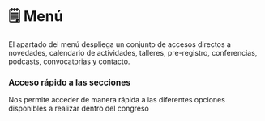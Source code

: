 # 🗒 Menú

El apartado del menú despliega un conjunto de accesos directos a novedades, calendario de actividades, talleres, pre-registro, conferencias, podcasts, convocatorias y contacto.

### Acceso rápido a las secciones

Nos permite acceder de manera rápida a las diferentes opciones disponibles a realizar dentro del congreso
